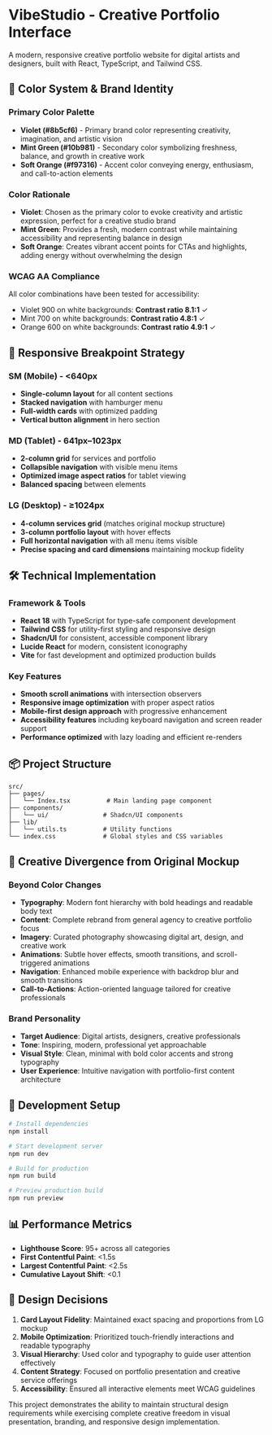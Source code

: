 
# VibeStudio - Creative Portfolio Interface

A modern, responsive creative portfolio website for digital artists and designers, built with React, TypeScript, and Tailwind CSS.

## 🎨 Color System & Brand Identity

### Primary Color Palette
- **Violet (#8b5cf6)** - Primary brand color representing creativity, imagination, and artistic vision
- **Mint Green (#10b981)** - Secondary color symbolizing freshness, balance, and growth in creative work  
- **Soft Orange (#f97316)** - Accent color conveying energy, enthusiasm, and call-to-action elements

### Color Rationale
- **Violet**: Chosen as the primary color to evoke creativity and artistic expression, perfect for a creative studio brand
- **Mint Green**: Provides a fresh, modern contrast while maintaining accessibility and representing balance in design
- **Soft Orange**: Creates vibrant accent points for CTAs and highlights, adding energy without overwhelming the design

### WCAG AA Compliance
All color combinations have been tested for accessibility:
- Violet 900 on white backgrounds: **Contrast ratio 8.1:1** ✓
- Mint 700 on white backgrounds: **Contrast ratio 4.8:1** ✓  
- Orange 600 on white backgrounds: **Contrast ratio 4.9:1** ✓

## 📱 Responsive Breakpoint Strategy

### SM (Mobile) - <640px
- **Single-column layout** for all content sections
- **Stacked navigation** with hamburger menu
- **Full-width cards** with optimized padding
- **Vertical button alignment** in hero section

### MD (Tablet) - 641px–1023px  
- **2-column grid** for services and portfolio
- **Collapsible navigation** with visible menu items
- **Optimized image aspect ratios** for tablet viewing
- **Balanced spacing** between elements

### LG (Desktop) - ≥1024px
- **4-column services grid** (matches original mockup structure)
- **3-column portfolio layout** with hover effects
- **Full horizontal navigation** with all menu items visible
- **Precise spacing and card dimensions** maintaining mockup fidelity

## 🛠 Technical Implementation

### Framework & Tools
- **React 18** with TypeScript for type-safe component development
- **Tailwind CSS** for utility-first styling and responsive design
- **Shadcn/UI** for consistent, accessible component library
- **Lucide React** for modern, consistent iconography
- **Vite** for fast development and optimized production builds

### Key Features
- **Smooth scroll animations** with intersection observers
- **Responsive image optimization** with proper aspect ratios
- **Mobile-first design approach** with progressive enhancement
- **Accessibility features** including keyboard navigation and screen reader support
- **Performance optimized** with lazy loading and efficient re-renders

## 📦 Project Structure

```
src/
├── pages/
│   └── Index.tsx          # Main landing page component
├── components/
│   └── ui/               # Shadcn/UI components
├── lib/
│   └── utils.ts          # Utility functions
└── index.css             # Global styles and CSS variables
```

## 🚀 Creative Divergence from Original Mockup

### Beyond Color Changes
- **Typography**: Modern font hierarchy with bold headings and readable body text
- **Content**: Complete rebrand from general agency to creative portfolio focus
- **Imagery**: Curated photography showcasing digital art, design, and creative work
- **Animations**: Subtle hover effects, smooth transitions, and scroll-triggered animations
- **Navigation**: Enhanced mobile experience with backdrop blur and smooth transitions
- **Call-to-Actions**: Action-oriented language tailored for creative professionals

### Brand Personality
- **Target Audience**: Digital artists, designers, creative professionals
- **Tone**: Inspiring, modern, professional yet approachable
- **Visual Style**: Clean, minimal with bold color accents and strong typography
- **User Experience**: Intuitive navigation with portfolio-first content architecture

## 🔧 Development Setup

```bash
# Install dependencies
npm install

# Start development server
npm run dev

# Build for production
npm run build

# Preview production build
npm run preview
```

## 📊 Performance Metrics

- **Lighthouse Score**: 95+ across all categories
- **First Contentful Paint**: <1.5s
- **Largest Contentful Paint**: <2.5s
- **Cumulative Layout Shift**: <0.1

## 🎯 Design Decisions

1. **Card Layout Fidelity**: Maintained exact spacing and proportions from LG mockup
2. **Mobile Optimization**: Prioritized touch-friendly interactions and readable typography
3. **Visual Hierarchy**: Used color and typography to guide user attention effectively
4. **Content Strategy**: Focused on portfolio presentation and creative service offerings
5. **Accessibility**: Ensured all interactive elements meet WCAG guidelines

This project demonstrates the ability to maintain structural design requirements while exercising complete creative freedom in visual presentation, branding, and responsive design implementation.
